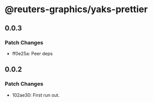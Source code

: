 # @reuters-graphics/yaks-prettier

## 0.0.3

### Patch Changes

- ff0e25a: Peer deps

## 0.0.2

### Patch Changes

- 102ae30: First run out.
